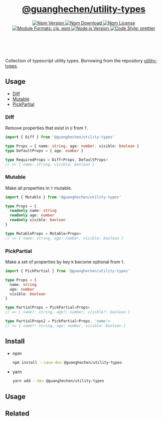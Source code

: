 <header>
  <h1 align="center">
    <a href="https://github.com/guanghechen/node-scaffolds/tree/@guanghechen/utility-types@5.0.5/packages/utility-types#readme">@guanghechen/utility-types</a>
  </h1>
  <div align="center">
    <a href="https://www.npmjs.com/package/@guanghechen/utility-types">
      <img
        alt="Npm Version"
        src="https://img.shields.io/npm/v/@guanghechen/utility-types.svg"
      />
    </a>
    <a href="https://www.npmjs.com/package/@guanghechen/utility-types">
      <img
        alt="Npm Download"
        src="https://img.shields.io/npm/dm/@guanghechen/utility-types.svg"
      />
    </a>
    <a href="https://www.npmjs.com/package/@guanghechen/utility-types">
      <img
        alt="Npm License"
        src="https://img.shields.io/npm/l/@guanghechen/utility-types.svg"
      />
    </a>
    <a href="#install">
      <img
        alt="Module Formats: cjs, esm"
        src="https://img.shields.io/badge/module_formats-cjs%2C%20esm-green.svg"
      />
    </a>
    <a href="https://github.com/nodejs/node">
      <img
        alt="Node.js Version"
        src="https://img.shields.io/node/v/@guanghechen/utility-types"
      />
    </a>
    <a href="https://github.com/prettier/prettier">
      <img
        alt="Code Style: prettier"
        src="https://img.shields.io/badge/code_style-prettier-ff69b4.svg?style=flat-square"
      />
    </a>
  </div>
</header>
<br/>


Collection of typescript utility types. Borrowing from the repository [utility-types](https://github.com/piotrwitek/utility-types).

## Usage

* [Diff](#Diff)
* [Mutable](#Mutable)
* [PickPartial](#PickPartial)


### Diff

Remove properties that exist in `U` from `T`.

```typescript
import { Diff } from '@guanghechen/utility-types'

type Props = { name: string, age: number, visible: boolean }
type DefaultProps = { age: number }

type RequiredProps = Diff<Props, DefaultProps>
// => { name: string, visible: boolean }
```

### Mutable

Make all properties in `T` mutable.

```typescript
import { Mutable } from '@guanghechen/utility-types'

type Props = {
  readonly name: string
  readonly age: number
  readonly visible: boolean
}

type MutableProps = Mutable<Props>
// => { name: string, age: number, visible: boolean }
```

### PickPartial

Make a set of properties by key `K` become optional from `T`.

```typescript
import { PickPartial } from '@guanghechen/utility-types'

type Props = {
  name: string
  age: number
  visible: boolean
}

type PartialProps = PickPartial<Props>
// => { name?: string, age?: number, visible?: boolean }

type PartialProps2 = PickPartial<Props, 'name'>
// => { name?: string, age: number, visible: boolean }
```

## Install

* npm

  ```bash
  npm install --save-dev @guanghechen/utility-types
  ```

* yarn

  ```bash
  yarn add --dev @guanghechen/utility-types
  ```

## Usage


## Related


[homepage]: https://github.com/guanghechen/node-scaffolds/tree/@guanghechen/utility-types@5.0.5/packages/utility-types#readme

